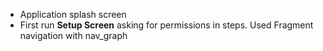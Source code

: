 - Application splash screen
- First run **Setup Screen** asking for permissions in steps. Used Fragment navigation with nav_graph
